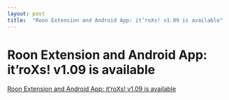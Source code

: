 ```yaml
---
layout: post
title:  "Roon Extension and Android App: it’roXs! v1.09 is available"
---
```


# Roon Extension and Android App: it’roXs! v1.09 is available

[Roon Extension and Android App: it’roXs! v1.09 is available](https://community.roonlabs.com/t/roon-extension-and-android-app-itroxs/105916/227)
